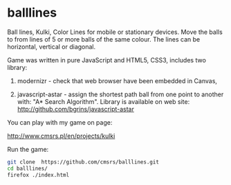 balllines
=========

Ball lines, Kulki, Color Lines for mobile or stationary devices. 
Move the balls to from lines of 5 or more balls of the same colour. 
The lines can be horizontal, vertical or diagonal.

Game was written in pure JavaScript and HTML5, CSS3, includes two library:

1. modernizr - check that web browser have been embedded in Canvas,

2. javascript-astar - assign the shortest path ball from one point to another with: "A* Search Algorithm". Library is available on web site: http://github.com/bgrins/javascript-astar

You can play with my game on page:

http://www.cmsrs.pl/en/projects/kulki


Run the game:

```bash
git clone  https://github.com/cmsrs/balllines.git
cd balllines/
firefox ./index.html
```
